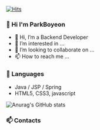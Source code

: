 
[![Hits](https://hits.seeyoufarm.com/api/count/incr/badge.svg?url=https%3A%2F%2Fgithub.com%2FParkBoyeon&count_bg=%23CBA9FF&title_bg=%23555555&icon=&icon_color=%23E7E7E7&title=hits&edge_flat=true)](https://hits.seeyoufarm.com)

### 🌱 Hi I'm ParkBoyeon
- 👋 Hi, I’m a Backend Developer
- 👀 I’m interested in ...
- 💞️ I’m looking to collaborate on ...
- 📫 How to reach me ...


<!---
ParkBoyeon/ParkBoyeon is a ✨ special ✨ repository because its `README.md` (this file) appears on your GitHub profile.
You can click the Preview link to take a look at your changes.
--->
### 🌱 Languages
- Java / JSP / Spring 
- HTML5, CSS3, javascript

![Anurag's GitHub stats](https://github-readme-stats.vercel.app/api?username=ParkBoyeon&&show_icons=true&theme=Default)

### 📫 Contacts
